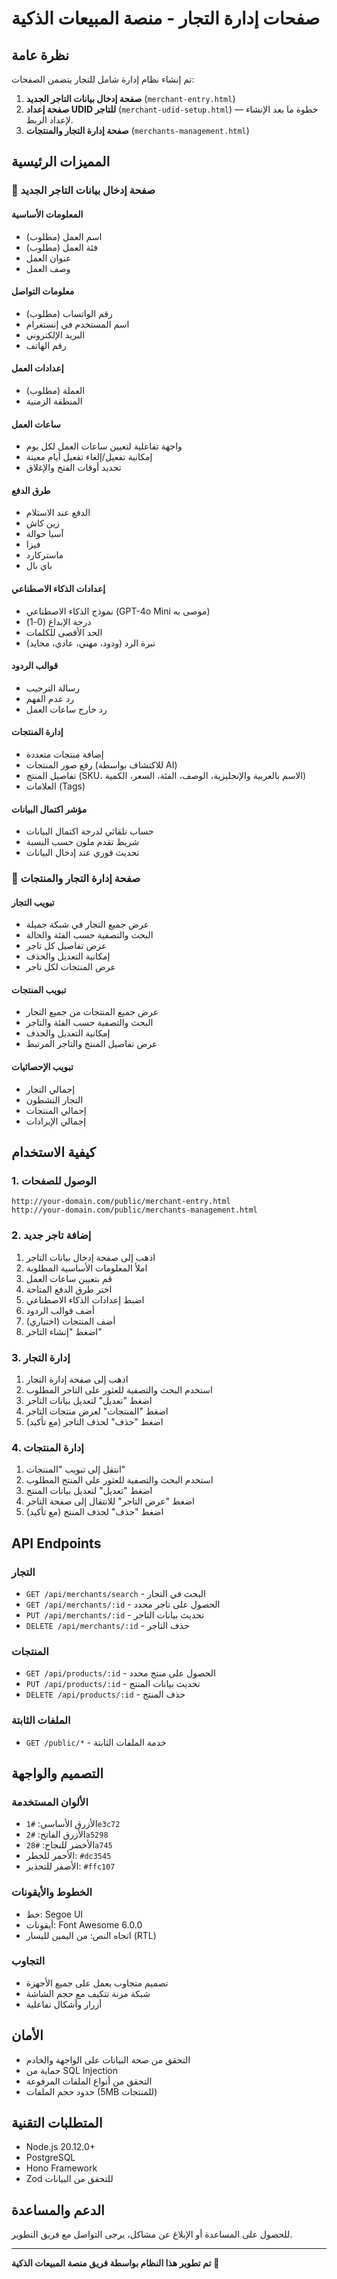 # صفحات إدارة التجار - منصة المبيعات الذكية

## نظرة عامة

تم إنشاء نظام إدارة شامل للتجار يتضمن الصفحات:

1. **صفحة إدخال بيانات التاجر الجديد** (`merchant-entry.html`)
2. **صفحة إعداد UDID للتاجر** (`merchant-udid-setup.html`) — خطوة ما بعد الإنشاء لإعداد الربط.
3. **صفحة إدارة التجار والمنتجات** (`merchants-management.html`)

## المميزات الرئيسية

### 🏪 صفحة إدخال بيانات التاجر الجديد

#### المعلومات الأساسية
- اسم العمل (مطلوب)
- فئة العمل (مطلوب)
- عنوان العمل
- وصف العمل

#### معلومات التواصل
- رقم الواتساب (مطلوب)
- اسم المستخدم في إنستغرام
- البريد الإلكتروني
- رقم الهاتف

#### إعدادات العمل
- العملة (مطلوب)
- المنطقة الزمنية

#### ساعات العمل
- واجهة تفاعلية لتعيين ساعات العمل لكل يوم
- إمكانية تفعيل/إلغاء تفعيل أيام معينة
- تحديد أوقات الفتح والإغلاق

#### طرق الدفع
- الدفع عند الاستلام
- زين كاش
- آسيا حوالة
- فيزا
- ماستركارد
- باي بال

#### إعدادات الذكاء الاصطناعي
- نموذج الذكاء الاصطناعي (GPT-4o Mini موصى به)
- درجة الإبداع (0-1)
- الحد الأقصى للكلمات
- نبرة الرد (ودود، مهني، عادي، محايد)

#### قوالب الردود
- رسالة الترحيب
- رد عدم الفهم
- رد خارج ساعات العمل

#### إدارة المنتجات
- إضافة منتجات متعددة
- رفع صور المنتجات (للاكتشاف بواسطة AI)
- تفاصيل المنتج (SKU، الاسم بالعربية والإنجليزية، الوصف، الفئة، السعر، الكمية)
- العلامات (Tags)

#### مؤشر اكتمال البيانات
- حساب تلقائي لدرجة اكتمال البيانات
- شريط تقدم ملون حسب النسبة
- تحديث فوري عند إدخال البيانات

### 👥 صفحة إدارة التجار والمنتجات

#### تبويب التجار
- عرض جميع التجار في شبكة جميلة
- البحث والتصفية حسب الفئة والحالة
- عرض تفاصيل كل تاجر
- إمكانية التعديل والحذف
- عرض المنتجات لكل تاجر

#### تبويب المنتجات
- عرض جميع المنتجات من جميع التجار
- البحث والتصفية حسب الفئة والتاجر
- إمكانية التعديل والحذف
- عرض تفاصيل المنتج والتاجر المرتبط

#### تبويب الإحصائيات
- إجمالي التجار
- التجار النشطون
- إجمالي المنتجات
- إجمالي الإيرادات

## كيفية الاستخدام

### 1. الوصول للصفحات

```
http://your-domain.com/public/merchant-entry.html
http://your-domain.com/public/merchants-management.html
```

### 2. إضافة تاجر جديد

1. اذهب إلى صفحة إدخال بيانات التاجر
2. املأ المعلومات الأساسية المطلوبة
3. قم بتعيين ساعات العمل
4. اختر طرق الدفع المتاحة
5. اضبط إعدادات الذكاء الاصطناعي
6. أضف قوالب الردود
7. أضف المنتجات (اختياري)
8. اضغط "إنشاء التاجر"

### 3. إدارة التجار

1. اذهب إلى صفحة إدارة التجار
2. استخدم البحث والتصفية للعثور على التاجر المطلوب
3. اضغط "تعديل" لتعديل بيانات التاجر
4. اضغط "المنتجات" لعرض منتجات التاجر
5. اضغط "حذف" لحذف التاجر (مع تأكيد)

### 4. إدارة المنتجات

1. انتقل إلى تبويب "المنتجات"
2. استخدم البحث والتصفية للعثور على المنتج المطلوب
3. اضغط "تعديل" لتعديل بيانات المنتج
4. اضغط "عرض التاجر" للانتقال إلى صفحة التاجر
5. اضغط "حذف" لحذف المنتج (مع تأكيد)

## API Endpoints

### التجار

- `GET /api/merchants/search` - البحث في التجار
- `GET /api/merchants/:id` - الحصول على تاجر محدد
- `PUT /api/merchants/:id` - تحديث بيانات التاجر
- `DELETE /api/merchants/:id` - حذف التاجر

### المنتجات

- `GET /api/products/:id` - الحصول على منتج محدد
- `PUT /api/products/:id` - تحديث بيانات المنتج
- `DELETE /api/products/:id` - حذف المنتج

### الملفات الثابتة

- `GET /public/*` - خدمة الملفات الثابتة

## التصميم والواجهة

### الألوان المستخدمة
- الأزرق الأساسي: `#1e3c72`
- الأزرق الفاتح: `#2a5298`
- الأخضر للنجاح: `#28a745`
- الأحمر للخطر: `#dc3545`
- الأصفر للتحذير: `#ffc107`

### الخطوط والأيقونات
- خط: Segoe UI
- أيقونات: Font Awesome 6.0.0
- اتجاه النص: من اليمين لليسار (RTL)

### التجاوب
- تصميم متجاوب يعمل على جميع الأجهزة
- شبكة مرنة تتكيف مع حجم الشاشة
- أزرار وأشكال تفاعلية

## الأمان

- التحقق من صحة البيانات على الواجهة والخادم
- حماية من SQL Injection
- التحقق من أنواع الملفات المرفوعة
- حدود حجم الملفات (5MB للمنتجات)

## المتطلبات التقنية

- Node.js 20.12.0+
- PostgreSQL
- Hono Framework
- Zod للتحقق من البيانات

## الدعم والمساعدة

للحصول على المساعدة أو الإبلاغ عن مشاكل، يرجى التواصل مع فريق التطوير.

---

**تم تطوير هذا النظام بواسطة فريق منصة المبيعات الذكية** 🚀
